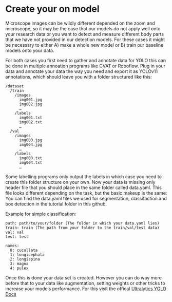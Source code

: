 # Create your on model

Microscope images can be wildly different depended on the zoom and microscope, so it may be the case that our models do not apply well onto your research data or you want to detect and measure different body parts that we have not provided in our detection models. For these cases it might be necessary to either A) make a whole new model or B) train our baseline models onto your data.

For both cases you first need to gather and annotate data for YOLO this can be done in multiple annoation programs like CVAT or Roboflow. Plug in your data and annotate your data the way you need and export it as YOLOv11 annotations, which should leave you with a folder structured like this:

```
/dataset
  /train
    /images
      img001.jpg
      img002.jpg
      …
    /labels
      img001.txt
      img002.txt
      …
  /val
    /images
      img003.jpg
      img004.jpg
      …
    /labels
      img003.txt
      img004.txt
      …
```
Some labelling programs only output the labels in which case you need to create this folder structure on your own. Now your data is missing only header file that you should place in the same folder called data.yaml. This file looks different depending on the task, but the basic makeup is the same:
You can find the data.yaml files we used for segmentation, classifaction and box detection in the tutorial folder in this github.

Example for simple classification:
```
path: path/to/your/folder (The folder in which your data.yaml lies)
train: train (The path from your folder to the train/val/test data)
val: val
test: test

names:
  0: cucullata
  1: longicephala
  2: longispina
  3: magna
  4: pulex

```

Once this is done your data set is created. However you can do way more before that to your data like augmentation, setting weights or other tricks to increase your models performance. For this visit the offical [Ultralytics YOLO Docs](https://docs.ultralytics.com)
